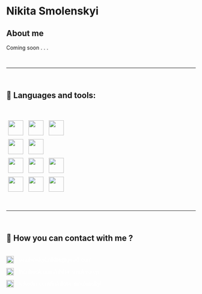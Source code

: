 # Nikita Smolenskyi

## About me

Coming soon . . .

</br>

---

</br>

## 🧰 Languages and tools:

</br>


<img style="width: 40px; margin: 5px"
 src="https://skillicons.dev/icons?i=python" />
<img style="width: 40px; margin: 5px"
 src="https://skillicons.dev/icons?i=django" />
<img style="width: 40px; margin: 5px"
 src="https://skillicons.dev/icons?i=flask" />
</br>
<img style="width: 40px; margin: 5px"
 src="https://skillicons.dev/icons?i=postgresql" />
<img style="width: 40px; margin: 5px"
 src="https://skillicons.dev/icons?i=sqlite" />
</br>
<img style="width: 40px; margin: 5px"
 src="https://skillicons.dev/icons?i=js" />
<img style="width: 40px; margin: 5px"
 src="https://skillicons.dev/icons?i=html" />
<img style="width: 40px; margin: 5px"
 src="https://skillicons.dev/icons?i=css" />
</br>
<img style="width: 40px; margin: 5px"
 src="https://skillicons.dev/icons?i=git" />
<img style="width: 40px; margin: 5px"
 src="https://skillicons.dev/icons?i=linux" />
<img style="width: 40px; margin: 5px"
 src="https://skillicons.dev/icons?i=postman" />

 </br>

 ---

</br>

## 🔗 How you can contact with me ?

</br>

<div style="display: flex; margin-bottom: 12px;">
<img style="width: 20px" src="https://img.icons8.com/?size=512&id=OumT4lIcOllS&format=png">
<a style="margin: auto 12px; color: white; cursor: pointer;" src="mailto:smolenskyi.nikita@gmail.com">smolenskyi.nikita@gmail.com</a>
</div>

<div style="display: flex; margin-bottom: 12px;">
<img style="width: 20px" src="https://cdn.jsdelivr.net/gh/devicons/devicon/icons/facebook/facebook-original.svg">
<a style="margin: auto 12px; color: white; cursor: pointer;" src="https://www.facebook.com/nikita.smolensky.1/">facebook.com/nikita_smolenskyi</a>
</div>

<div style="display: flex; margin-bottom: 12px;">
<img style="width: 20px" src="https://cdn.jsdelivr.net/gh/devicons/devicon/icons/linkedin/linkedin-original.svg">
<a style="margin: auto 12px; color: white; cursor: pointer;" src="https://www.linkedin.com/in/nikita-smolenskyi?lipi=urn%3Ali%3Apage%3Ad_flagship3_profile_view_base_contact_details%3BffCtS9kGQL264w2js190PQ%3D%3D">linkedin.com/in/nikita-smolenskyi</a>
</div>